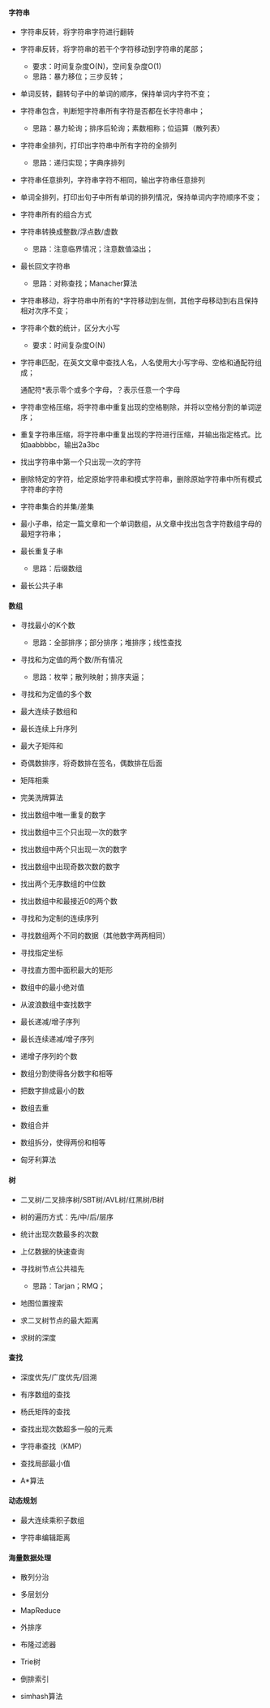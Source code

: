 #### 字符串

- 字符串反转，将字符串字符进行翻转

- 字符串反转，将字符串的若干个字符移动到字符串的尾部；
  - 要求：时间复杂度O(N)，空间复杂度O(1)
  - 思路：暴力移位；三步反转；
  
- 单词反转，翻转句子中的单词的顺序，保持单词内字符不变；

- 字符串包含，判断短字符串所有字符是否都在长字符串中；
  - 思路：暴力轮询；排序后轮询；素数相称；位运算（散列表）
  
- 字符串全排列，打印出字符串中所有字符的全排列
  - 思路：递归实现；字典序排列

- 字符串任意排列，字符串字符不相同，输出字符串任意排列

- 单词全排列，打印出句子中所有单词的排列情况，保持单词内字符顺序不变；

- 字符串所有的组合方式

- 字符串转换成整数/浮点数/虚数
  - 思路：注意临界情况；注意数值溢出；
  
- 最长回文字符串
  - 思路：对称查找；Manacher算法
  
- 字符串移动，将字符串中所有的*字符移动到左侧，其他字母移动到右且保持相对次序不变；

- 字符串个数的统计，区分大小写
  - 要求：时间复杂度O(N)
  
- 字符串匹配，在英文文章中查找人名，人名使用大小写字母、空格和通配符组成；
  
  通配符*表示零个或多个字母，？表示任意一个字母
 
- 字符串空格压缩，将字符串中重复出现的空格剔除，并将以空格分割的单词逆序；

- 重复字符串压缩，将字符串中重复出现的字符进行压缩，并输出指定格式。比如aabbbbc，输出2a3bc

- 找出字符串中第一个只出现一次的字符

- 删除特定的字符，给定原始字符串和模式字符串，删除原始字符串中所有模式字符串的字符

- 字符串集合的并集/差集

- 最小子串，给定一篇文章和一个单词数组，从文章中找出包含字符数组字母的最短字符串；

- 最长重复子串
  - 思路：后缀数组
  
- 最长公共子串

#### 数组

- 寻找最小的K个数
  - 思路：全部排序；部分排序；堆排序；线性查找
  
- 寻找和为定值的两个数/所有情况
  - 思路：枚举；散列映射；排序夹逼；
  
- 寻找和为定值的多个数

- 最大连续子数组和

- 最长连续上升序列

- 最大子矩阵和

- 奇偶数排序，将奇数排在签名，偶数排在后面

- 矩阵相乘

- 完美洗牌算法

- 找出数组中唯一重复的数字

- 找出数组中三个只出现一次的数字

- 找出数组中两个只出现一次的数字

- 找出数组中出现奇数次数的数字

- 找出两个无序数组的中位数

- 找出数组中和最接近0的两个数

- 寻找和为定制的连续序列

- 寻找数组两个不同的数据（其他数字两两相同）

- 寻找指定坐标

- 寻找直方图中面积最大的矩形

- 数组中的最小绝对值

- 从波浪数组中查找数字

- 最长递减/增子序列

- 最长连续递减/增子序列

- 递增子序列的个数

- 数组分割使得各分数字和相等

- 把数字排成最小的数

- 数组去重

- 数组合并

- 数组拆分，使得两份和相等

- 匈牙利算法

#### 树

- 二叉树/二叉排序树/SBT树/AVL树/红黑树/B树

- 树的遍历方式：先/中/后/层序

- 统计出现次数最多的次数

- 上亿数据的快速查询

- 寻找树节点公共祖先
  - 思路：Tarjan；RMQ；
  
- 地图位置搜索

- 求二叉树节点的最大距离

- 求树的深度

#### 查找

- 深度优先/广度优先/回溯

- 有序数组的查找

- 杨氏矩阵的查找

- 查找出现次数超多一般的元素

- 字符串查找（KMP）

- 查找局部最小值

- A*算法

#### 动态规划

- 最大连续乘积子数组

- 字符串编辑距离

#### 海量数据处理

- 散列分治

- 多层划分

- MapReduce

- 外排序

- 布隆过滤器

- Trie树

- 倒排索引

- simhash算法
